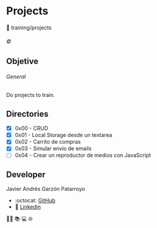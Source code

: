 # Projects
:open_file_folder: training/projects

###### :copyright:

## Objetive
###### General
Do projects to train.

## Directories
* [x] 0x00 - CRUD
* [x] 0x01 - Local Storage desde un textarea
* [x] 0x02 - Carrito de compras
* [x] 0x03 - Simular envío de emails
* [ ] 0x04 - Crear un reproductor de medios con JavaScript

## Developer
Javier Andrés Garzón Patarroyo
- :octocat: [GitHub](https://github.com/javierandresgp/)
- :link: [Linkedin](https://www.linkedin.com/in/javierandresgp/)

:man_technologist: :books: :computer: :globe_with_meridians: